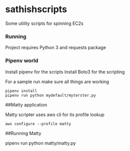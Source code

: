 # sathishscripts
Some utility scripts for spinning EC2s


### Running
Project requires Python 3 and requests package

### Pipenv world

Install pipenv for the scripts
Install Boto3 for the scripting

For a sample run make sure all things are working
```
pipenv install
pipenv run python mydefault/myterster.py
```

##Matty application

Matty scripter uses aws cli for its profile lookup

`aws configure --profile matty`

##Running Matty

pipenv run python matty/matty.py